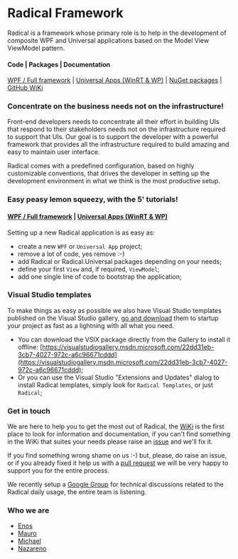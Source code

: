 # Radical Framework

Radical is a framework whose primary role is to help in the development of composite WPF and Universal applications based on the Model View ViewModel pattern.

#### Code | Packages | Documentation

[WPF / Full framework](https://github.com/RadicalFx/radical) | [Universal Apps (WinRT & WP)](https://github.com/RadicalFx/radical-universal) | [NuGet packages](http://www.nuget.org/profiles/radical) | [GitHub WiKi](https://github.com/RadicalFx/radical/wiki)

### Concentrate on the business needs not on the infrastructure!

Front-end developers needs to concentrate all their effort in building UIs that respond to their stakeholders needs not on the infrastructure required to support that UIs. Our goal is to support the developer with a powerful framework that provides all the infrastructure required to build amazing and easy to maintain user interface.

Radical comes with a predefined configuration, based on highly customizable conventions, that drives the developer in setting up the development environment in what we think is the most productive setup.

### Easy peasy lemon squeezy, with the 5' tutorials!

#### [WPF / Full framework](https://github.com/RadicalFx/radical/wiki/Quick-Start-%28WPF%29) | [Universal Apps (WinRT & WP)](https://github.com/RadicalFx/radical/wiki/Quick-Start-%28Universal-App%29)

Setting up a new Radical application is as easy as:

* create a new `WPF` or `Universal App` project;
* remove a lot of code, yes remove :-)
* add Radical or Radical.Universal packages depending on your needs;
* define your first `View` and, if required, `ViewModel`;
* add one single line of code to bootstrap the application;

### Visual Studio templates

To make things as easy as possible we also have Visual Studio templates published on the Visual Studio gallery, [go and download](https://visualstudiogallery.msdn.microsoft.com/22dd31eb-3cb7-4027-972c-a6c96671cddd) them to startup your project as fast as a lightning with all what you need.

* You can download the VSIX package directly from the Gallery to install it offline: [https://visualstudiogallery.msdn.microsoft.com/22dd31eb-3cb7-4027-972c-a6c96671cddd](https://visualstudiogallery.msdn.microsoft.com/22dd31eb-3cb7-4027-972c-a6c96671cddd);
* Or you can use the Visual Studio "Extensions and Updates" dialog to install Radical templates, simply look for `Radical Templates`, or just `Radical`;

### Get in touch

We are here to help you to get the most out of Radical, the [WiKi](https://github.com/RadicalFx/radical/wiki) is the first place to look for information and documentation, if you can't find something in the WiKi that suites your needs please raise an [issue](https://github.com/RadicalFx/radical/issues) and we'll fix it.

If you find something wrong shame on us :-) but, please, do raise an issue, or if you already fixed it help us with a [pull request](https://github.com/RadicalFx/radical/wiki/Contribution-guideline) we will be very happy to support you for the entire process. 

We recently setup a [Google Group](https://groups.google.com/forum/#!forum/radical-mvvm-framework) for technical discussions related to the Radical daily usage, the entire team is listening.

### Who we are

* [Enos](https://github.com/enosrecanati)
* [Mauro](https://github.com/mauroservienti)
* [Michael](https://github.com/micdenny)
* [Nazareno](https://github.com/nazarenomanco)
